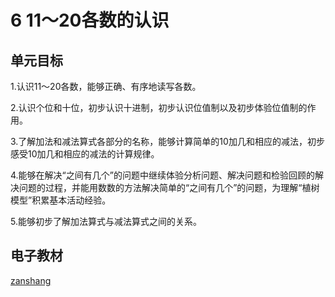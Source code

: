 # 6 11～20各数的认识

## 单元目标

1.认识11〜20各数，能够正确、有序地读写各数。

2.认识个位和十位，初步认识十进制，初步认识位值制以及初步体验位值制的作用。

3.了解加法和减法算式各部分的名称，能够计算简单的10加几和相应的减法，初步感受10加几和相应的减法的计算规律。

4.能够在解决“之间有几个”的问题中继续体验分析问题、解决问题和检验回顾的解决问题的过程，并能用数数的方法解决简单的“之间有几个”的问题，为理解“植树模型”积累基本活动经验。

5.能够初步了解加法算式与减法算式之间的关系。

## 电子教材

<Ebook grade="xxsx1a" :pages="73" :paged="81" ></Ebook>

[zanshang](../res/zanshang.md ':include')